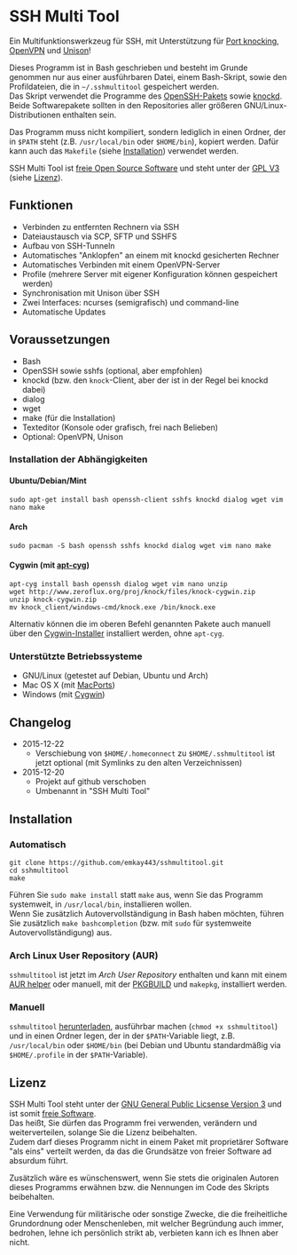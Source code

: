 # SSH Multi Tool
Ein Multifunktionswerkzeug für SSH, mit Unterstützung für [Port knocking](https://en.wikipedia.org/wiki/Port_knocking), [OpenVPN](https://en.wikipedia.org/wiki/OpenVPN) und [Unison](https://en.wikipedia.org/wiki/Unison_(file_synchronizer))!

Dieses Programm ist in Bash geschrieben und besteht im Grunde genommen nur aus einer ausführbaren Datei, einem Bash-Skript, sowie den Profildateien, die in `~/.sshmultitool` gespeichert werden.    
Das Skript verwendet die Programme des [OpenSSH-Pakets](http://www.openssh.com) sowie [knockd](https://github.com/jvinet/knock). Beide Softwarepakete sollten in den Repositories aller größeren GNU/Linux-Distributionen enthalten sein.

Das Programm muss nicht kompiliert, sondern lediglich in einen Ordner, der in `$PATH` steht (z.B. `/usr/local/bin` oder `$HOME/bin`), kopiert werden. Dafür kann auch das `Makefile` (siehe [Installation](#installation)) verwendet werden.

SSH Multi Tool ist [freie Open Source Software](https://fsfe.org/about/basics/freesoftware.de.html) und steht unter der [GPL V3](https://www.gnu.org/licenses/gpl-3.0.de.html) (siehe [Lizenz](#lizenz)).

## Funktionen
* Verbinden zu entfernten Rechnern via SSH
* Dateiaustausch via SCP, SFTP und SSHFS
* Aufbau von SSH-Tunneln
* Automatisches "Anklopfen" an einem mit knockd gesicherten Rechner
* Automatisches Verbinden mit einem OpenVPN-Server
* Profile (mehrere Server mit eigener Konfiguration können gespeichert werden)
* Synchronisation mit Unison über SSH
* Zwei Interfaces: ncurses (semigrafisch) und command-line
* Automatische Updates

## Voraussetzungen
* Bash
* OpenSSH sowie sshfs (optional, aber empfohlen)
* knockd (bzw. den `knock`-Client, aber der ist in der Regel bei knockd dabei)
* dialog
* wget
* make (für die Installation)
* Texteditor (Konsole oder grafisch, frei nach Belieben)
* Optional: OpenVPN, Unison

### Installation der Abhängigkeiten
#### Ubuntu/Debian/Mint
`sudo apt-get install bash openssh-client sshfs knockd dialog wget vim nano make`

#### Arch
`sudo pacman -S bash openssh sshfs knockd dialog wget vim nano make`

#### Cygwin (mit [apt-cyg](https://github.com/transcode-open/apt-cyg))
```
apt-cyg install bash openssh dialog wget vim nano unzip
wget http://www.zeroflux.org/proj/knock/files/knock-cygwin.zip
unzip knock-cygwin.zip
mv knock_client/windows-cmd/knock.exe /bin/knock.exe
```    
Alternativ können die im oberen Befehl genannten Pakete auch manuell über den [Cygwin-Installer](https://cygwin.com/install.html) installiert werden, ohne `apt-cyg`.

### Unterstützte Betriebssysteme
* GNU/Linux (getestet auf Debian, Ubuntu und Arch)
* Mac OS X (mit [MacPorts](https://www.macports.org/))
* Windows (mit [Cygwin](https://www.cygwin.com/))

## Changelog
* 2015-12-22
  * Verschiebung von `$HOME/.homeconnect` zu `$HOME/.sshmultitool` ist jetzt optional (mit Symlinks zu den alten Verzeichnissen)
* 2015-12-20
  * Projekt auf github verschoben
  * Umbenannt in "SSH Multi Tool"

## Installation
### Automatisch
```
git clone https://github.com/emkay443/sshmultitool.git    
cd sshmultitool    
make
```

Führen Sie `sudo make install` statt `make` aus, wenn Sie das Programm systemweit, in `/usr/local/bin`, installieren wollen.    
Wenn Sie zusätzlich Autovervollständigung in Bash haben möchten, führen Sie zusätzlich `make bashcompletion` (bzw. mit `sudo` für systemweite Autovervollständigung) aus.

### Arch Linux User Repository (AUR)
`sshmultitool` ist jetzt im *Arch User Repository* enthalten und kann mit einem [AUR helper](https://wiki.archlinux.org/index.php/AUR_helpers) oder manuell, mit der [PKGBUILD](https://aur.archlinux.org/packages/sshmultitool/) und `makepkg`, installiert werden.

### Manuell
`sshmultitool` [herunterladen](https://raw.githubusercontent.com/emkay443/sshmultitool/master/sshmultitool), ausführbar machen (`chmod +x sshmultitool`) und in einen Ordner legen, der in der `$PATH`-Variable liegt, z.B. `/usr/local/bin` oder `$HOME/bin` (bei Debian und Ubuntu standardmäßig via `$HOME/.profile` in der `$PATH`-Variable).

## Lizenz
SSH Multi Tool steht unter der [GNU General Public Licsense Version 3](https://www.gnu.org/licenses/gpl-3.0.de.html) und ist somit [freie Software](https://fsfe.org/about/basics/freesoftware.de.html).    
Das heißt, Sie dürfen das Programm frei verwenden, verändern und weiterverteilen, solange Sie die Lizenz beibehalten.    
Zudem darf dieses Programm nicht in einem Paket mit proprietärer Software "als eins" verteilt werden, da das die Grundsätze von freier Software ad absurdum führt.

Zusätzlich wäre es wünschenswert, wenn Sie stets die originalen Autoren dieses Programms erwähnen bzw. die Nennungen im Code des Skripts beibehalten.

Eine Verwendung für militärische oder sonstige Zwecke, die die freiheitliche Grundordnung oder Menschenleben, mit welcher Begründung auch immer, bedrohen, lehne ich persönlich strikt ab, verbieten kann ich es Ihnen aber nicht.
